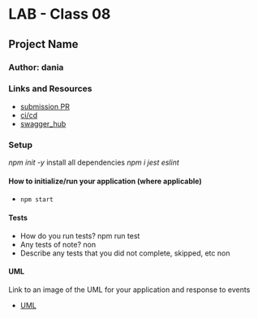 # LAB - Class 08

## Project Name

### Author: dania

### Links and Resources

- [submission PR](https://github.com/401-advanced-javascript-dania/Lab-Class-08/pull/1)
- [ci/cd]()
- [swagger_hub]()


### Setup
*npm init -y*
install all dependencies *npm i jest eslint*
#### How to initialize/run your application (where applicable)

- `npm start`

#### Tests

- How do you run tests?
npm run test
- Any tests of note?
non
- Describe any tests that you did not complete, skipped, etc
non
#### UML

Link to an image of the UML for your application and response to events
- [UML]()
